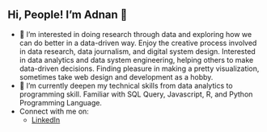## Hi, People! I’m Adnan 👋
- 👀 I’m interested in doing research through data and exploring how we can do better in a data-driven way. Enjoy the creative process involved in data research, data journalism, and digital system design. Interested in data analytics and data system engineering, helping others to make data-driven decisions. Finding pleasure in making a pretty visualization, sometimes take web design and development as a hobby.
- 🌱 I’m currently deepen my technical skills from data analytics to programming skill. Familiar with SQL Query, Javascript, R, and Python Programming Language.
- Connect with me on:
  -  [LinkedIn](https://www.linkedin.com/in/ladnanm/)
